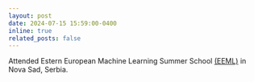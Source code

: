 ```yaml
---
layout: post
date: 2024-07-15 15:59:00-0400
inline: true
related_posts: false
---
```


Attended Estern European Machine Learning Summer School [(EEML)](https://www.eeml.eu/home) in Nova Sad, Serbia.